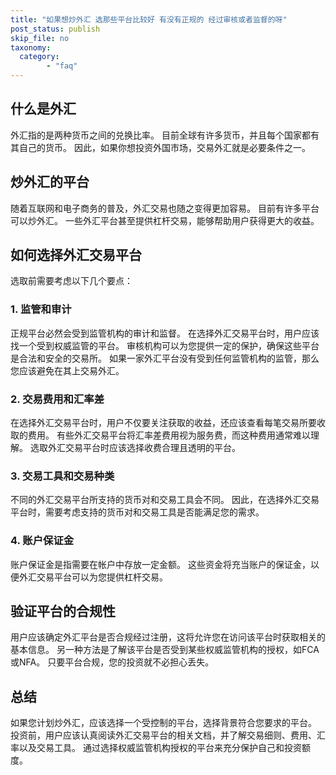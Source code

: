 ```yaml
---
title: "如果想炒外汇 选那些平台比较好 有没有正规的 经过审核或者监督的呀"
post_status: publish
skip_file: no
taxonomy:
  category:
        - "faq"
---
```


## 什么是外汇

外汇指的是两种货币之间的兑换比率。 目前全球有许多货币，并且每个国家都有其自己的货币。 因此，如果你想投资外国市场，交易外汇就是必要条件之一。

## 炒外汇的平台

随着互联网和电子商务的普及，外汇交易也随之变得更加容易。 目前有许多平台可以炒外汇。 一些外汇平台甚至提供杠杆交易，能够帮助用户获得更大的收益。

## 如何选择外汇交易平台

选取前需要考虑以下几个要点：

### 1. 监管和审计

正规平台必然会受到监管机构的审计和监督。 在选择外汇交易平台时，用户应该找一个受到权威监管的平台。 审核机构可以为您提供一定的保护，确保这些平台是合法和安全的交易所。 如果一家外汇平台没有受到任何监管机构的监管，那么您应该避免在其上交易外汇。

### 2. 交易费用和汇率差

在选择外汇交易平台时，用户不仅要关注获取的收益，还应该查看每笔交易所要收取的费用。 有些外汇交易平台将汇率差费用视为服务费，而这种费用通常难以理解。 选取外汇交易平台时应该选择收费合理且透明的平台。

### 3. 交易工具和交易种类

不同的外汇交易平台所支持的货币对和交易工具会不同。 因此，在选择外汇交易平台时，需要考虑支持的货币对和交易工具是否能满足您的需求。

### 4. 账户保证金

账户保证金是指需要在帐户中存放一定金额。 这些资金将充当账户的保证金，以便外汇交易平台可以为您提供杠杆交易。

## 验证平台的合规性

用户应该确定外汇平台是否合规经过注册，这将允许您在访问该平台时获取相关的基本信息。 另一种方法是了解该平台是否受到某些权威监管机构的授权，如FCA或NFA。 只要平台合规，您的投资就不必担心丢失。

## 总结

如果您计划炒外汇，应该选择一个受控制的平台，选择背景符合您要求的平台。 投资前，用户应该认真阅读外汇交易平台的相关文档，并了解交易细则、费用、汇率以及交易工具。 通过选择权威监管机构授权的平台来充分保护自己和投资额度。
